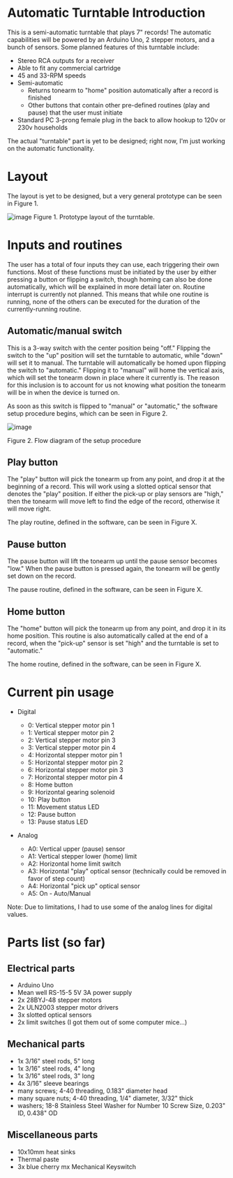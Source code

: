 # Automatic Turntable Introduction
This is a semi-automatic turntable that plays 7" records! The automatic capabilities will be powered by an Arduino Uno, 2 stepper motors, and a bunch of sensors.
Some planned features of this turntable include:
- Stereo RCA outputs for a receiver
- Able to fit any commercial cartridge
- 45 and 33-RPM speeds
- Semi-automatic
  - Returns tonearm to "home" position automatically after a record is finished
  - Other buttons that contain other pre-defined routines (play and pause) that the user must initiate
- Standard PC 3-prong female plug in the back to allow hookup to 120v or 230v households

The actual "turntable" part is yet to be designed; right now, I'm just working on the automatic functionality.

# Layout
The layout is yet to be designed, but a very general prototype can be seen in Figure 1.

![image](https://cdn.discordapp.com/attachments/625801308854812684/848020821326037032/20210528_221130.jpg)
Figure 1. Prototype layout of the turntable.

# Inputs and routines
The user has a total of four inputs they can use, each triggering their own functions. Most of these functions must be initiated by the user by either pressing a button or flipping a switch, though homing can also be done automatically, which will be explained in more detail later on. Routine interrupt is currently not planned. This means that while one routine is running, none of the others can be executed for the duration of the currently-running routine.

## Automatic/manual switch
This is a 3-way switch with the center position being "off." Flipping the switch to the "up" position will set the turntable to automatic, while "down" will set it to manual. The turntable will automatically be homed upon flipping the switch to "automatic." Flipping it to "manual" will home the vertical axis, which will set the tonearm down in place where it currently is. The reason for this inclusion is to account for us not knowing what position the tonearm will be in when the device is turned on.

As soon as this switch is flipped to "manual" or "automatic," the software setup procedure begins, which can be seen in Figure 2.

![image](https://user-images.githubusercontent.com/48131480/120053935-06665b80-bffb-11eb-8e6d-85e997d80409.png)

Figure 2. Flow diagram of the setup procedure

## Play button
The "play" button will pick the tonearm up from any point, and drop it at the beginning of a record. This will work using a slotted optical sensor that denotes the "play" position. If either the pick-up or play sensors are "high," then the tonearm will move left to find the edge of the record, otherwise it will move right.

The play routine, defined in the software, can be seen in Figure X.

## Pause button
The pause button will lift the tonearm up until the pause sensor becomes "low." When the pause button is pressed again, the tonearm will be gently set down on the record.

The pause routine, defined in the software, can be seen in Figure X.

## Home button
The "home" button will pick the tonearm up from any point, and drop it in its home position. This routine is also automatically called at the end of a record, when the "pick-up" sensor is set "high" and the turntable is set to "automatic."

The home routine, defined in the software, can be seen in Figure X.

# Current pin usage
- Digital
  - 0: Vertical stepper motor pin 1
  - 1: Vertical stepper motor pin 2
  - 2: Vertical stepper motor pin 3
  - 3: Vertical stepper motor pin 4
  - 4: Horizontal stepper motor pin 1
  - 5: Horizontal stepper motor pin 2
  - 6: Horizontal stepper motor pin 3
  - 7: Horizontal stepper motor pin 4
  - 8: Home button
  - 9: Horizontal gearing solenoid
  - 10: Play button
  - 11: Movement status LED
  - 12: Pause button
  - 13: Pause status LED

- Analog
  - A0: Vertical upper (pause) sensor
  - A1: Vertical stepper lower (home) limit
  - A2: Horizontal home limit switch
  - A3: Horizontal "play" optical sensor (technically could be removed in favor of step count)
  - A4: Horizontal "pick up" optical sensor
  - A5: On - Auto/Manual

Note: Due to limitations, I had to use some of the analog lines for digital values.

# Parts list (so far)
## Electrical parts
- Arduino Uno
- Mean well RS-15-5 5V 3A power supply
- 2x 28BYJ-48 stepper motors
- 2x ULN2003 stepper motor drivers
- 3x slotted optical sensors
- 2x limit switches (I got them out of some computer mice...)

## Mechanical parts
- 1x 3/16" steel rods, 5" long
- 1x 3/16" steel rods, 4" long
- 1x 3/16" steel rods, 3" long
- 4x 3/16" sleeve bearings
- many screws; 4-40 threading, 0.183" diameter head
- many square nuts; 4-40 threading, 1/4" diameter, 3/32" thick
- washers; 18-8 Stainless Steel Washer for Number 10 Screw Size, 0.203" ID, 0.438" OD

## Miscellaneous parts
- 10x10mm heat sinks
- Thermal paste
- 3x blue cherry mx Mechanical Keyswitch 
